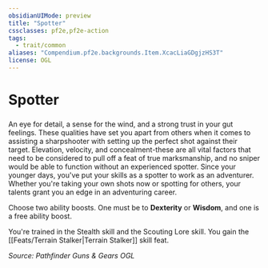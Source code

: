 ```yaml
---
obsidianUIMode: preview
title: "Spotter"
cssclasses: pf2e,pf2e-action
tags:
  - trait/common
aliases: "Compendium.pf2e.backgrounds.Item.XcacLiaGDgjzHS3T"
license: OGL
---
```

# Spotter

### 






An eye for detail, a sense for the wind, and a strong trust in your gut feelings. These qualities have set you apart from others when it comes to assisting a sharpshooter with setting up the perfect shot against their target. Elevation, velocity, and concealment-these are all vital factors that need to be considered to pull off a feat of true marksmanship, and no sniper would be able to function without an experienced spotter. Since your younger days, you've put your skills as a spotter to work as an adventurer. Whether you're taking your own shots now or spotting for others, your talents grant you an edge in an adventuring career.

Choose two ability boosts. One must be to **Dexterity** or **Wisdom**, and one is a free ability boost.

You're trained in the Stealth skill and the Scouting Lore skill. You gain the [[Feats/Terrain Stalker|Terrain Stalker]] skill feat.

*Source: Pathfinder Guns & Gears*
*OGL*